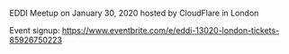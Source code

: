 EDDI Meetup on January 30, 2020 hosted by CloudFlare in London


Event signup:  https://www.eventbrite.com/e/eddi-13020-london-tickets-85926750223

